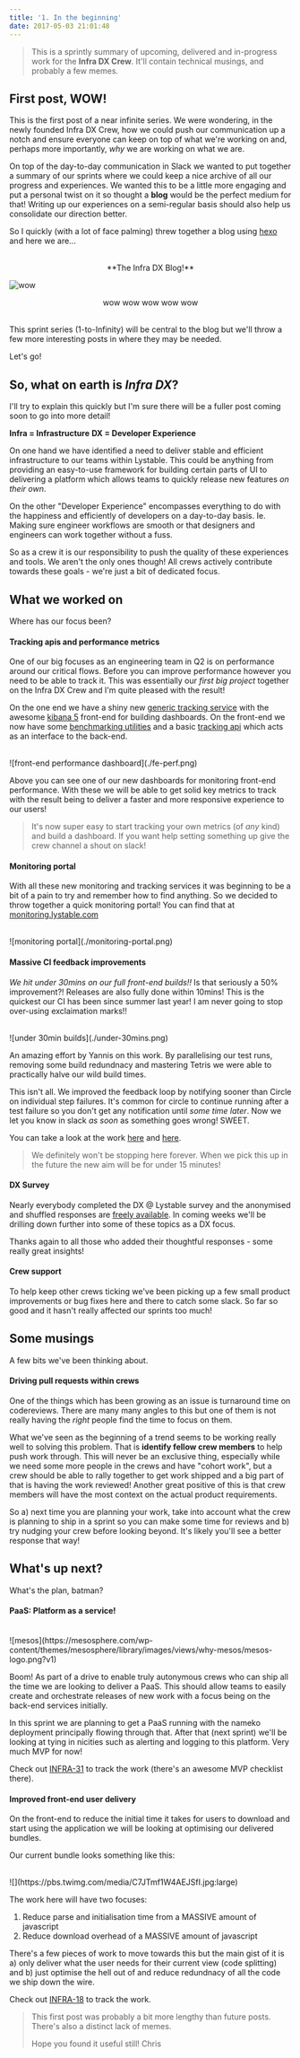 ```yaml
---
title: '1. In the beginning'
date: 2017-05-03 21:01:48
---
```


> This is a sprintly summary of upcoming, delivered and in-progress work for the **Infra DX Crew**.
> It'll contain technical musings, <SOMETHING ELSE> and probably a few memes.

## First post, WOW!

This is the first post of a near infinite series. We were wondering, in the newly founded Infra DX Crew, how we could push our communication up a notch and ensure everyone can keep on top of what we're working on and, perhaps more importantly, *why* we are working on what we are.

On top of the day-to-day communication in Slack we wanted to put together a summary of our sprints where we could keep a nice archive of all our progress and experiences. We wanted this to be a little more engaging and put a personal twist on it so thought a **blog** would be the perfect medium for that! Writing up our experiences on a semi-regular basis should also help us consolidate our direction better.

So I quickly (with a lot of face palming) threw together a blog using [hexo](https://hexo.io) and here we are...

<br/>
<center>**The Infra DX Blog!**</center>

![wow](http://static.tumblr.com/f40cff9477fc5392797426019909d533/wihposx/uUUmspw88/tumblr_static_20130822184519uid2425.jpg)
<center>wow wow wow wow wow</center>
<br/>

This sprint series (1-to-Infinity) will be central to the blog but we'll throw a few more interesting posts in where they may be needed.

Let's go!

## So, what on earth is *Infra DX*?

I'll try to explain this quickly but I'm sure there will be a fuller post coming soon to go into more detail! 

**Infra = Infrastructure**
**DX = Developer Experience**

On one hand we have identified a need to deliver stable and efficient infrastructure to our teams within Lystable. This could be anything from providing an easy-to-use framework for building certain parts of UI to delivering a platform which allows teams to quickly release new features *on their own*.

On the other "Developer Experience" encompasses everything to do with the happiness and efficiently of developers on a day-to-day basis. Ie. Making sure engineer workflows are smooth or that designers and engineers can work together without a fuss.

So as a crew it is our responsibility to push the quality of these experiences and tools. We aren't the only ones though! All crews actively contribute towards these goals - we're just a bit of dedicated focus.

## What we worked on

Where has our focus been?

#### Tracking apis and performance metrics

One of our big focuses as an engineering team in Q2 is on performance around our critical flows. Before you can improve performance however you need to be able to track it. This was essentially our *first big project* together on the Infra DX Crew and I'm quite pleased with the result!

On the one end we have a shiny new [generic tracking service](https://github.com/lystable/tracking) with the awesome [kibana 5](https://www.elastic.co/blog/kibana-5-0-0-released) front-end for building dashboards. On the front-end we now have some [benchmarking utilities](https://github.com/lystable/lystable-frontend/pull/1787) and a basic [tracking api](https://github.com/lystable/lystable-frontend/pull/1806) which acts as an interface to the back-end.

<br/>
![front-end performance dashboard](./fe-perf.png)
<br/>

Above you can see one of our new dashboards for monitoring front-end performance. With these we will be able to get solid key metrics to track with the result being to deliver a faster and more responsive experience to our users!

> It's now super easy to start tracking your own metrics (of *any* kind) and build a dashboard. If you want help setting something up give the crew channel a shout on slack!

#### Monitoring portal

With all these new monitoring and tracking services it was beginning to be a bit of a pain to try and remember how to find anything. So we decided to throw together a quick monitoring portal! You can find that at [monitoring.lystable.com](monitoring.lystable.com)

<br/>
![monitoring portal](./monitoring-portal.png)
<br/>

#### Massive CI feedback improvements

*We hit under 30mins on our full front-end builds!!* Is that seriously a 50% improvement?! Releases are also fully done within 10mins! This is the quickest our CI has been since summer last year! I am never going to stop over-using exclaimation marks!!

<br/>
![under 30min builds](./under-30mins.png)
<br/>

An amazing effort by Yannis on this work. By parallelising our test runs, removing some build redundnacy and mastering Tetris we were able to practically halve our wild build times.

This isn't all. We improved the feedback loop by notifying sooner than Circle on individual step failures. It's common for circle to continue running after a test failure so you don't get any notification until *some time later*. Now we let you know in slack *as soon* as something goes wrong! SWEET.

You can take a look at the work [here](https://github.com/lystable/lystable-frontend/pull/1830) and [here](https://github.com/lystable/lystable-frontend/pull/1779).

> We definitely won't be stopping here forever. When we pick this up in the future the new aim will be for under 15 minutes!

#### DX Survey

Nearly everybody completed the DX @ Lystable survey and the anonymised and shuffled responses are [freely available](https://docs.google.com/spreadsheets/d/1rW13o5kpwmCa33OLiFCregqEzMEFgtI7lbD0wAgnics/edit#gid=0). In coming weeks we'll be drilling down further into some of these topics as a DX focus.

Thanks again to all those who added their thoughtful responses - some really great insights!

#### Crew support

To help keep other crews ticking we've been picking up a few small product improvements or bug fixes here and there to catch some slack. So far so good and it hasn't really affected our sprints too much!

## Some musings

A few bits we've been thinking about.

#### Driving pull requests within crews

One of the things which has been growing as an issue is turnaround time on codereviews. There are many many angles to this but one of them is not really having the *right* people find the time to focus on them.

What we've seen as the beginning of a trend seems to be working really well to solving this problem. That is **identify fellow crew members** to help push work through. This will never be an exclusive thing, especially while we need some more people in the crews and have "cohort work", but a crew should be able to rally together to get work shipped and a big part of that is having the work reviewed! Another great positive of this is that crew members will have the most context on the actual product requirements.

So a) next time you are planning your work, take into account what the crew is planning to ship in a sprint so you can make some time for reviews and b) try nudging your crew before looking beyond. It's likely you'll see a better response that way!

## What's up next?

What's the plan, batman?

#### PaaS: Platform as a service!

<br/>
![mesos](https://mesosphere.com/wp-content/themes/mesosphere/library/images/views/why-mesos/mesos-logo.png?v1)
<br/>

Boom! As part of a drive to enable truly autonymous crews who can ship all the time we are looking to deliver a PaaS. This should allow teams to easily create and orchestrate releases of new work with a focus being on the back-end services initially.

In this sprint we are planning to get a PaaS running with the nameko deployment principally flowing through that. After that (next sprint) we'll be looking at tying in nicities such as alerting and logging to this platform. Very much MVP for now!

Check out [INFRA-31](https://lystable.atlassian.net/browse/INFRA-31) to track the work (there's an awesome MVP checklist there).

#### Improved front-end user delivery

On the front-end to reduce the initial time it takes for users to download and start using the application we will be looking at optimising our delivered bundles.

Our current bundle looks something like this:

<br/>
![](https://pbs.twimg.com/media/C7JTmf1W4AEJSfI.jpg:large)
<br/>

The work here will have two focuses:

1) Reduce parse and initialisation time from a MASSIVE amount of javascript
2) Reduce download overhead of a MASSIVE amount of javascript

There's a few pieces of work to move towards this but the main gist of it is a) only deliver what the user needs for their current view (code splitting) and b) just optimise the hell out of and reduce redundnacy of all the code we ship down the wire.

Check out [INFRA-18](https://lystable.atlassian.net/browse/INFRA-18) to track the work.


> This first post was probably a bit more lengthy than future posts. There's also a distinct lack of memes.
>
> Hope you found it useful still!
> Chris
